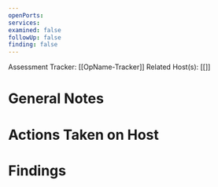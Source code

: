 ```yaml
---
openPorts:
services:
examined: false
followUp: false
finding: false
---
```


Assessment Tracker: [[OpName-Tracker]]
Related Host(s): [[]]

# General Notes

# Actions Taken on Host

# Findings

